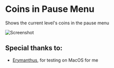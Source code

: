 # Coins in Pause Menu

Shows the current level's coins in the pause menu

![Screenshot](weebify.coins_in_pause_menu/ss.png)

## Special thanks to:
- [Erymanthus](user:1941705), for testing on MacOS for me